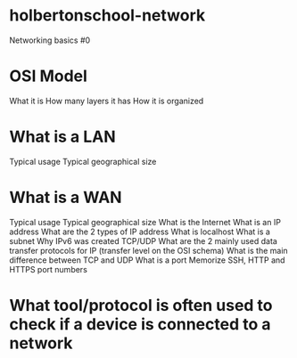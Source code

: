 # holbertonschool-network
Networking basics #0
# OSI Model
What it is
How many layers it has
How it is organized
# What is a LAN
Typical usage
Typical geographical size
# What is a WAN
Typical usage
Typical geographical size
 What is the Internet
 What is an IP address
 What are the 2 types of IP address
 What is localhost
 What is a subnet
 Why IPv6 was created
TCP/UDP
 What are the 2 mainly used data transfer protocols for IP (transfer level on the OSI schema)
 What is the main difference between TCP and UDP
 What is a port
Memorize SSH, HTTP and HTTPS port numbers
# What tool/protocol is often used to check if a device is connected to a network